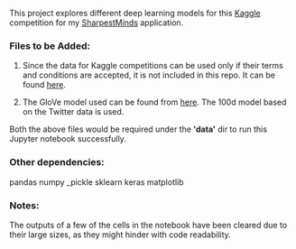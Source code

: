 This project explores different deep learning models for this [Kaggle](https://www.kaggle.com/c/jigsaw-toxic-comment-classification-challenge) competition for my [SharpestMinds](https://www.sharpestminds.com/) application.

### Files to be Added:
1. Since the data for Kaggle competitions can be used only if their terms and conditions are accepted, it is not included in this 
repo. It can be found [here](https://www.kaggle.com/c/jigsaw-toxic-comment-classification-challenge/data).

2. The GloVe model used can be found from [here](https://nlp.stanford.edu/projects/glove/). The 100d model based on the Twitter data is used.

Both the above files would be required under the **'data'** dir to run this Jupyter notebook successfully.

### Other dependencies:
pandas
numpy
_pickle
sklearn
keras
matplotlib

### Notes:
The outputs of a few of the cells in the notebook have been cleared due to their large sizes, as they might hinder with code readability.
